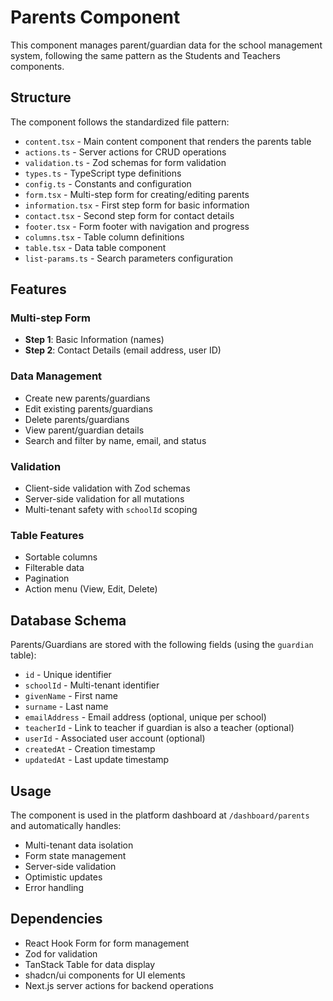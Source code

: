 # Parents Component

This component manages parent/guardian data for the school management system, following the same pattern as the Students and Teachers components.

## Structure

The component follows the standardized file pattern:

- `content.tsx` - Main content component that renders the parents table
- `actions.ts` - Server actions for CRUD operations
- `validation.ts` - Zod schemas for form validation
- `types.ts` - TypeScript type definitions
- `config.ts` - Constants and configuration
- `form.tsx` - Multi-step form for creating/editing parents
- `information.tsx` - First step form for basic information
- `contact.tsx` - Second step form for contact details
- `footer.tsx` - Form footer with navigation and progress
- `columns.tsx` - Table column definitions
- `table.tsx` - Data table component
- `list-params.ts` - Search parameters configuration

## Features

### Multi-step Form
- **Step 1**: Basic Information (names)
- **Step 2**: Contact Details (email address, user ID)

### Data Management
- Create new parents/guardians
- Edit existing parents/guardians
- Delete parents/guardians
- View parent/guardian details
- Search and filter by name, email, and status

### Validation
- Client-side validation with Zod schemas
- Server-side validation for all mutations
- Multi-tenant safety with `schoolId` scoping

### Table Features
- Sortable columns
- Filterable data
- Pagination
- Action menu (View, Edit, Delete)

## Database Schema

Parents/Guardians are stored with the following fields (using the `guardian` table):
- `id` - Unique identifier
- `schoolId` - Multi-tenant identifier
- `givenName` - First name
- `surname` - Last name
- `emailAddress` - Email address (optional, unique per school)
- `teacherId` - Link to teacher if guardian is also a teacher (optional)
- `userId` - Associated user account (optional)
- `createdAt` - Creation timestamp
- `updatedAt` - Last update timestamp

## Usage

The component is used in the platform dashboard at `/dashboard/parents` and automatically handles:

- Multi-tenant data isolation
- Form state management
- Server-side validation
- Optimistic updates
- Error handling

## Dependencies

- React Hook Form for form management
- Zod for validation
- TanStack Table for data display
- shadcn/ui components for UI elements
- Next.js server actions for backend operations
